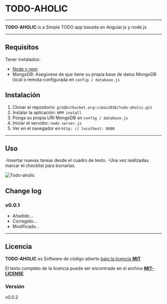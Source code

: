 # TODO-AHOLIC #

---

**TODO-AHOLIC** is a Simple TODO app basada en Angular.js y node.js

---

## Requisitos

Tener instalados:

- [Node y npm](http://nodejs.org)
- MongoDB: Asegúrese de que tiene su propia base de datos MongoDB local o remota  configurada en `config / database.js`

## Instalación

1. Clonar el repositorio: `git@bitbucket.org:cibex2016/todo-aholic.git`
2. Instalar la aplicación: `NPM install`
3. Ponga su propia URI MongoDB en `config / database.js`
3. Iniciar el servidor: `nodo server.js`
4. Ver en el navegador en `http: // localhost: 8080`

---
 
## Uso
-Insertar nuevas tareas desde el cuadro de texto.
-Una vez realizadas marcar el checklist para borrarlas.

![Todo-aholic](http://i.imgur.com/ikyqgrn.png)

## Change log

### v0.0.1
+ Añadido... 
+ Corregido... 
+ Modificado...

--------------------

## Licencia

**TODO-AHOLIC** es Software de código abierto [bajo la licencia **MIT**](http://opensource.org/licenses/MIT)

El texto completo de la licencia puede ser encontrado en el archivo [**MIT-LICENSE**](MIT-LICENSE.md)

### Versión
v0.0.2